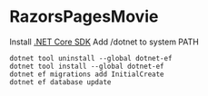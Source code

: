 # RazorsPagesMovie

Install [.NET Core SDK](https://dotnet.microsoft.com/download)
Add /dotnet to system PATH

```
dotnet tool uninstall --global dotnet-ef
dotnet tool install --global dotnet-ef
dotnet ef migrations add InitialCreate
dotnet ef database update
```
